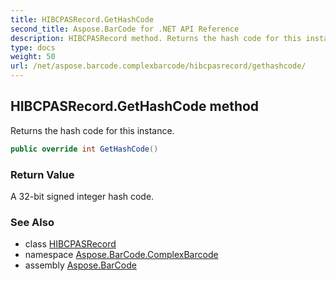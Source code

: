 ```yaml
---
title: HIBCPASRecord.GetHashCode
second_title: Aspose.BarCode for .NET API Reference
description: HIBCPASRecord method. Returns the hash code for this instance
type: docs
weight: 50
url: /net/aspose.barcode.complexbarcode/hibcpasrecord/gethashcode/
---
```

## HIBCPASRecord.GetHashCode method

Returns the hash code for this instance.

```csharp
public override int GetHashCode()
```

### Return Value

A 32-bit signed integer hash code.

### See Also

* class [HIBCPASRecord](../)
* namespace [Aspose.BarCode.ComplexBarcode](../../../aspose.barcode.complexbarcode/)
* assembly [Aspose.BarCode](../../../)


